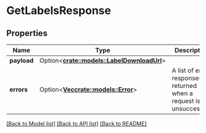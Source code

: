 # GetLabelsResponse

## Properties

Name | Type | Description | Notes
------------ | ------------- | ------------- | -------------
**payload** | Option<[**crate::models::LabelDownloadUrl**](LabelDownloadURL.md)> |  | [optional]
**errors** | Option<[**Vec<crate::models::Error>**](Error.md)> | A list of error responses returned when a request is unsuccessful. | [optional]

[[Back to Model list]](../README.md#documentation-for-models) [[Back to API list]](../README.md#documentation-for-api-endpoints) [[Back to README]](../README.md)


